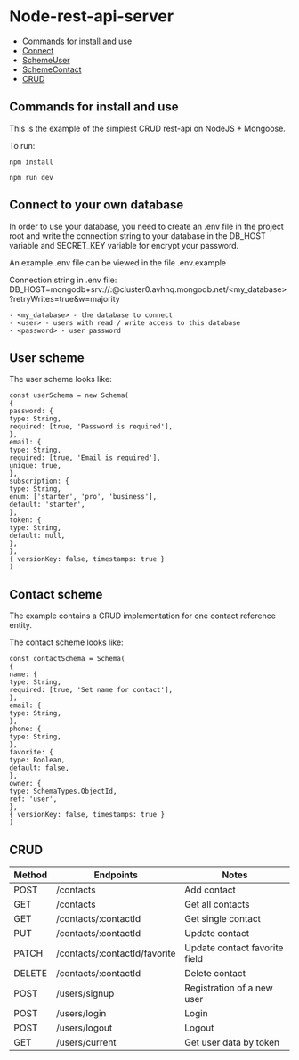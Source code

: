 # Node-rest-api-server

- [Commands for install and use](#Commands-for-install-and-use)
- [Connect](#Connect-to-your-own-database)
- [SchemeUser](#User-scheme)
- [SchemeContact](#Contact-scheme)
- [CRUD](#CRUD)

## Commands for install and use

This is the example of the simplest CRUD rest-api on NodeJS + Mongoose.

To run:

```
npm install

npm run dev
```

## Connect to your own database

In order to use your database, you need to create an .env file in the project root and write the connection string to your database in the DB_HOST variable and SECRET_KEY variable for encrypt your password.

An example .env file can be viewed in the file .env.example

Connection string in .env file:
DB_HOST=mongodb+srv://<user>:<password>@cluster0.avhnq.mongodb.net/<my_database>?retryWrites=true&w=majority

```
- <my_database> - the database to connect
- <user> - users with read / write access to this database
- <password> - user password
```

## User scheme
The user scheme looks like:
```
const userSchema = new Schema(
{
password: {
type: String,
required: [true, 'Password is required'],
},
email: {
type: String,
required: [true, 'Email is required'],
unique: true,
},
subscription: {
type: String,
enum: ['starter', 'pro', 'business'],
default: 'starter',
},
token: {
type: String,
default: null,
},
},
{ versionKey: false, timestamps: true }
)
```
## Contact scheme

The example contains a CRUD implementation for one contact reference entity.

The contact scheme looks like:

```
const contactSchema = Schema(
{
name: {
type: String,
required: [true, 'Set name for contact'],
},
email: {
type: String,
},
phone: {
type: String,
},
favorite: {
type: Boolean,
default: false,
},
owner: {
type: SchemaTypes.ObjectId,
ref: 'user',
},
{ versionKey: false, timestamps: true }
)
```

## CRUD

| Method | Endpoints                     | Notes                         |
| ------ | ----------------------------- | ----------------------------- |
| POST   | /contacts                     | Add contact                   |
| GET    | /contacts                     | Get all contacts              |
| GET    | /contacts/:contactId          | Get single contact            |
| PUT    | /contacts/:contactId          | Update contact                |
| PATCH  | /contacts/:contactId/favorite | Update contact favorite field |
| DELETE | /contacts/:contactId          | Delete contact                |
| POST   | /users/signup                 | Registration of a new user    |
| POST   | /users/login                  | Login                         |
| POST   | /users/logout                 | Logout                        |
| GET    | /users/current                | Get user data by token        |

